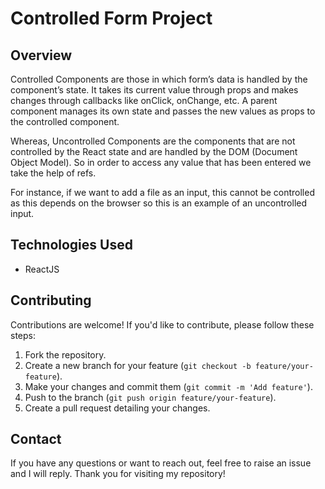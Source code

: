 # Controlled Form Project

## Overview
Controlled Components are those in which form’s data is handled by the component’s state. It takes its current value through props and makes changes through callbacks like onClick, onChange, etc. A parent component manages its own state and passes the new values as props to the controlled component.

Whereas, Uncontrolled Components are the components that are not controlled by the React state and are handled by the DOM (Document Object Model). So in order to access any value that has been entered we take the help of refs.

For instance, if we want to add a file as an input, this cannot be controlled as this depends on the browser so this is an example of an uncontrolled input.

## Technologies Used

 - ReactJS

## Contributing

Contributions are welcome! If you'd like to contribute, please follow these steps:

1. Fork the repository.
2. Create a new branch for your feature (`git checkout -b feature/your-feature`).
3. Make your changes and commit them (`git commit -m 'Add feature'`).
4. Push to the branch (`git push origin feature/your-feature`).
5. Create a pull request detailing your changes.

## Contact

If you have any questions or want to reach out, feel free to raise an issue and I will reply.
Thank you for visiting my repository!
